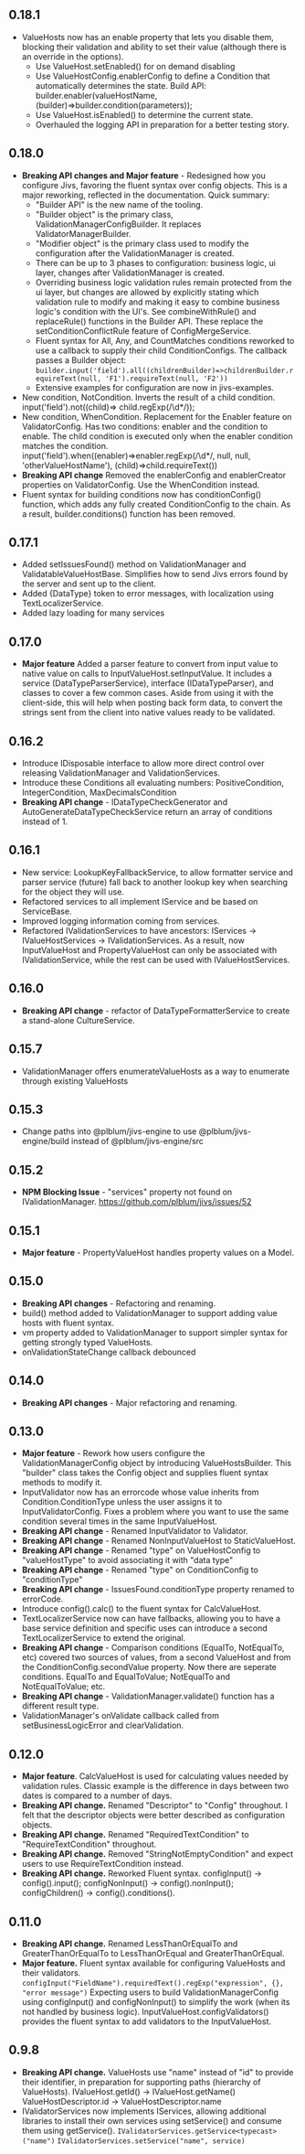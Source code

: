 ## 0.18.1
- ValueHosts now has an enable property that lets you disable them, blocking their validation and ability to set their value (although there is an override in the options).
  - Use ValueHost.setEnabled() for on demand disabling
  - Use ValueHostConfig.enablerConfig to define a Condition that automatically determines the state. Build API: builder.enabler(valueHostName, (builder)=>builder.condition(parameters));
  - Use ValueHost.isEnabled() to determine the current state.
  - Overhauled the logging API in preparation for a better testing story.
## 0.18.0
- **Breaking API changes and Major feature** - Redesigned how you configure Jivs, favoring the fluent syntax over config objects.
This is a major reworking, reflected in the documentation. Quick summary:
   - "Builder API" is the new name of the tooling.
   - "Builder object" is the primary class, ValidationManagerConfigBuilder. It replaces ValidatorManagerBuilder.
   - "Modifier object" is the primary class used to modify the configuration after the ValidationManager is created.
   - There can be up to 3 phases to configuration: business logic, ui layer, changes after ValidationManager is created.
   - Overriding business logic validation rules remain protected from the ui layer, but changes are allowed
     by explicitly stating which validation rule to modify and making it easy to combine business logic's condition with the UI's.
     See combineWithRule() and replaceRule() functions in the Builder API.
     These replace the setConditionConflictRule feature of ConfigMergeService.
   - Fluent syntax for All, Any, and CountMatches conditions reworked to use a callback to supply their child ConditionConfigs.
     The callback passes a Builder object: `builder.input('field').all((childrenBuilder)=>childrenBuilder.requireText(null, 'F1').requireText(null, 'F2'))`
   - Extensive examples for configuration are now in jivs-examples.
- New condition, NotCondition. Inverts the result of a child condition. input('field').not((child)=> child.regExp(/\d*/));
- New condition, WhenCondition. Replacement for the Enabler feature on ValidatorConfig. Has two conditions: enabler and the condition to enable. The child condition is executed only when the enabler condition matches the condition. input('field').when((enabler)=>enabler.regExp(/\d*/, null, null, 'otherValueHostName'), (child)=>child.requireText())
- **Breaking API change** Removed the enablerConfig and enablerCreator properties on ValidatorConfig. Use the WhenCondition instead.
- Fluent syntax for building conditions now has conditionConfig() function, which adds any fully created ConditionConfig to the chain.
  As a result, builder.conditions() function has been removed.

## 0.17.1
- Added setIssuesFound() method on ValidationManager and ValidatableValueHostBase. Simplifies how to send Jivs errors found by the server and sent up to the client.
- Added {DataType} token to error messages, with localization using TextLocalizerService.
- Added lazy loading for many services
## 0.17.0
- **Major feature** Added a parser feature to convert from input value to native value on calls to InputValueHost.setInputValue. It includes a service (DataTypeParserService), interface (IDataTypeParser), and classes to cover a few common cases.
Aside from using it with the client-side, this will help when posting back form data, to convert the strings sent from the client into native values ready to be validated.
## 0.16.2
- Introduce IDisposable interface to allow more direct control over releasing ValidationManager and ValidationServices.
- Introduce these Conditions all evaluating numbers: PositiveCondition, IntegerCondition, MaxDecimalsCondition
- **Breaking API change** - IDataTypeCheckGenerator and AutoGenerateDataTypeCheckService return an array of conditions instead of 1.
## 0.16.1
- New service: LookupKeyFallbackService, to allow formatter service and parser service (future) fall back to another lookup key when searching for the object they will use.
- Refactored services to all implement IService and be based on ServiceBase. 
- Improved logging information coming from services.
- Refactored IValidationServices to have ancestors: IServices -> IValueHostServices -> IValidationServices.
  As a result, now InputValueHost and PropertyValueHost can only be associated with IValidationService,
  while the rest can be used with IValueHostServices.
## 0.16.0
- **Breaking API change** - refactor of DataTypeFormatterService to create a stand-alone CultureService.

## 0.15.7
- ValidationManager offers enumerateValueHosts as a way to enumerate through existing ValueHosts
## 0.15.3
- Change paths into @plblum/jivs-engine to use @plblum/jivs-engine/build instead of @plblum/jivs-engine/src
## 0.15.2
- **NPM Blocking Issue** - "services" property not found on IValidationManager. https://github.com/plblum/jivs/issues/52
## 0.15.1
- **Major feature** - PropertyValueHost handles property values on a Model.
## 0.15.0
- **Breaking API changes** - Refactoring and renaming.
- build() method added to ValidationManager to support adding value hosts with fluent syntax.
- vm property added to ValidationManager to support simpler syntax for getting strongly typed ValueHosts.
- onValidationStateChange callback debounced
## 0.14.0
- **Breaking API changes** - Major refactoring and renaming.
## 0.13.0
- **Major feature** - Rework how users configure the ValidationManagerConfig object by
  introducing ValueHostsBuilder. This "builder" class takes the Config object and
  supplies fluent syntax methods to modify it.
- InputValidator now has an errorcode whose value inherits from Condition.ConditionType
  unless the user assigns it to InputValidatorConfig. Fixes a problem where you want
  to use the same condition several times in the same InputValueHost.
- **Breaking API change** - Renamed InputValidator to Validator.
- **Breaking API change** - Renamed NonInputValueHost to StaticValueHost.
- **Breaking API change** - Renamed "type" on ValueHostConfig to "valueHostType" to avoid associating it with "data type"
- **Breaking API change** - Renamed "type" on ConditionConfig to "conditionType"
- **Breaking API change** - IssuesFound.conditionType property renamed to errorCode.
- Introduce config().calc() to the fluent syntax for CalcValueHost.
- TextLocalizerService now can have fallbacks, allowing you to have a base service definition
  and specific uses can introduce a second TextLocalizerService to extend the original.
- **Breaking API change** - Comparison conditions (EqualTo, NotEqualTo, etc) covered two sources
  of values, from a second ValueHost and from the ConditionConfig.secondValue property.
  Now there are seperate conditions. EqualTo and EqualToValue; NotEqualTo and NotEqualToValue; etc.
- **Breaking API change** - ValidationManager.validate() function has a different result type.
- ValidationManager's onValidate callback called from setBusinessLogicError and clearValidation.
## 0.12.0
- **Major feature**. CalcValueHost is used for calculating values needed by validation rules. Classic example is the difference in days between two dates is compared to a number of days.
- **Breaking API change.** Renamed "Descriptor" to "Config" throughout. I felt that the descriptor objects
were better described as configuration objects.
- **Breaking API change.** Renamed "RequiredTextCondition" to "RequireTextCondition" throughout.
- **Breaking API change.** Removed "StringNotEmptyCondition" and expect users to use RequireTextCondition instead.
- **Breaking API change.** Reworked Fluent syntax. configInput() -> config().input(); configNonInput() -> config().nonInput();
configChildren() -> config().conditions().
## 0.11.0
- **Breaking API change.** Renamed LessThanOrEqualTo and GreaterThanOrEqualTo to 
LessThanOrEqual and GreaterThanOrEqual.
- **Major feature.** Fluent syntax available for configuring ValueHosts and their validators.
  `configInput("FieldName").requiredText().regExp("expression", {}, "error message")`
  Expecting users to build ValidationManagerConfig using configInput() and configNonInput()
  to simplify the work (when its not handled by business logic).
  InputValueHost.configValidators() provides the fluent syntax to add validators to 
  the InputValueHost.
## 0.9.8
- **Breaking API change.** ValueHosts use "name" instead of "id" to provide their identifier, in preparation for supporting paths (hierarchy of ValueHosts).
  IValueHost.getId() -> IValueHost.getName()
  ValueHostDescriptor.id -> ValueHostDescriptor.name
- IValidatorServices now implements IServices, allowing additional libraries to install their own services using setService()
  and consume them using getService().
  `IValidatorServices.getService<typecast>("name")`
  `IValidatorServices.setService("name", service)`